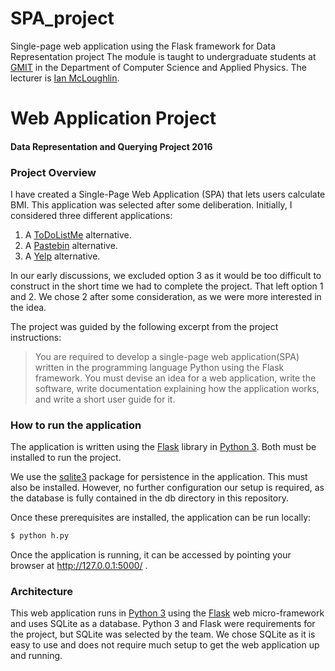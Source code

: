 # SPA_project
Single-page web application using the Flask framework for Data Representation project
The module is taught to undergraduate students at [GMIT](http://www.gmit.ie) in the Department of Computer Science and Applied Physics.
The lecturer is [Ian McLoughlin](https://ianmcloughlin.github.io).

# Web Application Project
#### Data Representation and Querying Project 2016

### Project Overview
I have created a Single-Page Web Application (SPA) that lets users calculate BMI.
This application was selected after some deliberation.
Initially, I considered three different applications:

1. A [ToDoListMe](http://todolistme.net/) alternative.
2. A [Pastebin](http://pastebin.com/) alternative.
3. A [Yelp](https://www.yelp.ie/) alternative.

In our early discussions, we excluded option 3 as it would be too difficult to construct in the short time we had to complete the project.
That left option 1 and 2.
We chose 2 after some consideration, as we were more interested in the idea.

The project was guided by the following excerpt from the project instructions:
>You are required to develop a single-page web application(SPA) written in the programming language Python using the Flask framework. 
You must devise an idea for a web application, write the software, write documentation explaining how the application works, and write a short user guide for it.


### How to run the application
The application is written using the [Flask](http://flask.pocoo.org/) library in [Python 3](https://www.python.org).
Both must be installed to run the project.

We use the [sqlite3](https://docs.python.org/2/library/sqlite3.html) package for persistence in the application.
This must also be installed.
However, no further configuration our setup is required, as the database is fully contained in the db directory in this repository.

Once these prerequisites are installed, the application can be run locally:
```bash
$ python h.py
```
Once the application is running, it can be accessed by pointing your browser at http://127.0.0.1:5000/ .

### Architecture
This web application runs in [Python 3](https://www.python.org) using the [Flask](http://flask.pocoo.org/) web micro-framework and uses SQLite as a database.
Python 3 and Flask were requirements for the project, but SQLite was selected by the team.
We chose SQLite as it is easy to use and does not require much setup to get the web application up and running.


